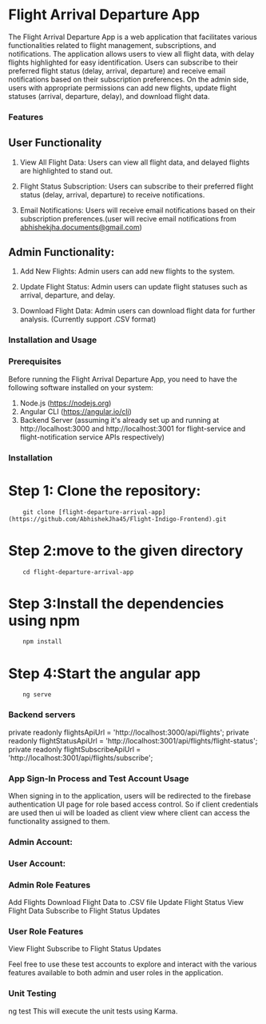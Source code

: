 
# Flight Arrival Departure App
The Flight Arrival Departure App is a web application that facilitates various functionalities related to flight management, subscriptions, and notifications. The application allows users to view all flight data, with delay flights highlighted for easy identification. Users can subscribe to their preferred flight status (delay, arrival, departure) and receive email notifications based on their subscription preferences. On the admin side, users with appropriate permissions can add new flights, update flight statuses (arrival, departure, delay), and download flight data.


### Features
## User Functionality
1. View All Flight Data: Users can view all flight data, and delayed flights are highlighted to stand out.

2. Flight Status Subscription: Users can subscribe to their preferred flight status (delay, arrival, departure) to receive notifications.

3. Email Notifications: Users will receive email notifications based on their subscription preferences.(user will recive email notifications from abhishekjha.documents@gmail.com)

## Admin Functionality:

1. Add New Flights: Admin users can add new flights to the system.

2. Update Flight Status: Admin users can update flight statuses such as arrival, departure, and delay.

3. Download Flight Data: Admin users can download flight data for further analysis. (Currently support .CSV format)


### Installation and Usage

### Prerequisites
Before running the Flight Arrival Departure App, you need to have the following software installed on your system:

1. Node.js (https://nodejs.org)
2. Angular CLI (https://angular.io/cli)
3. Backend Server (assuming it's already set up and running at http://localhost:3000 and http://localhost:3001 for flight-service and flight-notification service APIs respectively)

### Installation

# Step 1: Clone the repository:
        git clone [flight-departure-arrival-app](https://github.com/AbhishekJha45/Flight-Indigo-Frontend).git

# Step 2:move to the given directory
        cd flight-departure-arrival-app

# Step 3:Install the dependencies using npm
        npm install

# Step 4:Start the angular app
        ng serve                


### Backend servers
private readonly flightsApiUrl = 'http://localhost:3000/api/flights';
private readonly flightStatusApiUrl = 'http://localhost:3001/api/flights/flight-status';
private readonly flightSubscribeApiUrl = 'http://localhost:3001/api/flights/subscribe';


### App Sign-In Process and Test Account Usage

When signing in to the application, users will be redirected to the firebase authentication UI page for role based access control.
So if client credentials are used then ui will be loaded as client view where client can access the functionality assigned to them.

### Admin Account:

### User Account:

### Admin Role Features
Add Flights
Download Flight Data to .CSV file
Update Flight Status
View Flight Data
Subscribe to Flight Status Updates

### User Role Features
View Flight 
Subscribe to Flight Status Updates

Feel free to use these test accounts to explore and interact with the various features available to both admin and user roles in the application.             

### Unit Testing
ng test
This will execute the unit tests using Karma.